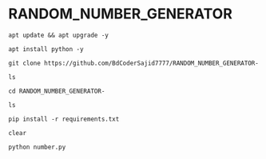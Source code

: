 # RANDOM_NUMBER_GENERATOR
```
apt update && apt upgrade -y
```
```
apt install python -y
```
```
git clone https://github.com/BdCoderSajid7777/RANDOM_NUMBER_GENERATOR-
```
```
ls
```
```
cd RANDOM_NUMBER_GENERATOR-
```
```
ls
```
```
pip install -r requirements.txt
```
```
clear
```
```
python number.py
```

